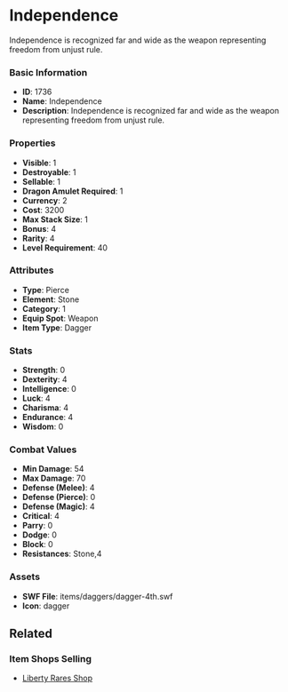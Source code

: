 # Independence

Independence is recognized far and wide as the weapon representing freedom from unjust rule.

### Basic Information

- **ID**: 1736
- **Name**: Independence
- **Description**: Independence is recognized far and wide as the weapon representing freedom from unjust rule.

### Properties

- **Visible**: 1
- **Destroyable**: 1
- **Sellable**: 1
- **Dragon Amulet Required**: 1
- **Currency**: 2
- **Cost**: 3200
- **Max Stack Size**: 1
- **Bonus**: 4
- **Rarity**: 4
- **Level Requirement**: 40

### Attributes

- **Type**: Pierce
- **Element**: Stone
- **Category**: 1
- **Equip Spot**: Weapon
- **Item Type**: Dagger

### Stats

- **Strength**: 0
- **Dexterity**: 4
- **Intelligence**: 0
- **Luck**: 4
- **Charisma**: 4
- **Endurance**: 4
- **Wisdom**: 0

### Combat Values

- **Min Damage**: 54
- **Max Damage**: 70
- **Defense (Melee)**: 4
- **Defense (Pierce)**: 0
- **Defense (Magic)**: 4
- **Critical**: 4
- **Parry**: 0
- **Dodge**: 0
- **Block**: 0
- **Resistances**: Stone,4

### Assets

- **SWF File**: items/daggers/dagger-4th.swf
- **Icon**: dagger

## Related

### Item Shops Selling

- [Liberty Rares Shop](../item-shops/144-liberty-rares-shop.md)

